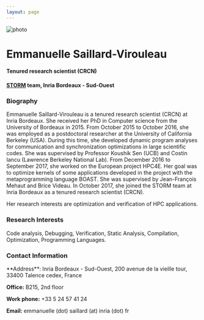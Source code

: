 ```yaml
---
layout: page
---
```


<div class="page-header row">
<div class="col-sm-2 prof-picture"><img src="{{site.baseurl}}/resources/moi.jpg" title="photo"/></div>
<div class="col-sm-10"><h1>Emmanuelle Saillard-Virouleau</h1></div>
<div class="col-sm-10"><h4>Tenured research scientist (CRCN)</h4></div>
<div class="col-sm-10"><h4> <a href="https://team.inria.fr/storm/" target="_blank">STORM</a> team, Inria Bordeaux - Sud-Ouest </h4></div>
</div>





<div class="panel panel-info" markdown="1">
  <div class="panel-heading">
    <h3 class="panel-title">Biography</h3>
  </div>
  <div class="panel-body">
Emmanuelle Saillard-Virouleau is a tenured research scientist (CRCN) at Inria Bordeaux. She received her PhD in Computer science from the University of Bordeaux in 2015.
From October 2015 to October 2016, she was employed as a postdoctoral researcher at the University of California Berkeley (USA). During this time, she developed dynamic program analyses for communication and synchronization optimizations in large scientific codes. She  was supervised by Professor Koushik Sen (UCB) and Costin Iancu (Lawrence Berkeley National Lab).
From December 2016 to September 2017, she worked on the European project HPC4E. Her goal was to optimize kernels of some applications developed in the project with the metaprogramming language BOAST. She was supervised by Jean-François Mehaut and Brice Videau. 
In October 2017, she joined the STORM team at Inria Bordeaux as a tenured research scientist (CRCN).

Her research interests are optimization and verification of HPC applications. 
  </div>
</div>



<div class="panel panel-info" markdown="1">
  <div class="panel-heading">
    <h3 class="panel-title">Research Interests</h3>
  </div>
  <div class="panel-body">
Code analysis, Debugging, Verification, Static Analysis, Compilation, Optimization, Programming Languages.
  </div>
</div>


<div class="panel panel-info" markdown="1">
  <div class="panel-heading">
    <h3 class="panel-title"><span class="glyphicon glyphicon-envelope"></span> Contact Information</h3>
  </div>
  <div class="panel-body">
<p  markdown="1">**Address**: Inria Bordeaux - Sud-Ouest, 200 avenue de la vieille tour, 33400 Talence cedex, France</p>
<p><b>Office:</b> B215, 2nd floor </p>
<p><b>Work phone:</b> +33 5 24 57 41 24 </p>
<p><b>Email:</b> emmanuelle (dot) saillard (at) inria (dot) fr </p>
  </div>
</div>





